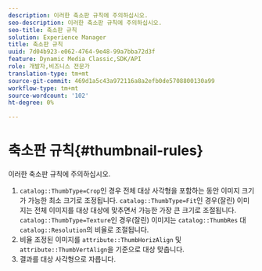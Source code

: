 ```yaml
---
description: 이러한 축소판 규칙에 주의하십시오.
seo-description: 이러한 축소판 규칙에 주의하십시오.
seo-title: 축소판 규칙
solution: Experience Manager
title: 축소판 규칙
uuid: 7d04b923-e062-4764-9e48-99a7bba72d3f
feature: Dynamic Media Classic,SDK/API
role: 개발자,비즈니스 전문가
translation-type: tm+mt
source-git-commit: 469d1a5c43a972116a8a2efb0de5708800130a99
workflow-type: tm+mt
source-wordcount: '102'
ht-degree: 0%

---
```



# 축소판 규칙{#thumbnail-rules}

이러한 축소판 규칙에 주의하십시오.

1. `catalog::ThumbType=Crop`인 경우 전체 대상 사각형을 포함하는 동안 이미지 크기가 가능한 최소 크기로 조정됩니다. `catalog::ThumbType=Fit`인 경우(잘린) 이미지는 전체 이미지를 대상 대상에 맞추면서 가능한 가장 큰 크기로 조절됩니다. `catalog::ThumbType=Texture`인 경우(잘린) 이미지는 `catalog::ThumbRes` 대 `catalog::Resolution`의 비율로 조절됩니다.
1. 비율 조정된 이미지를 `attribute::ThumbHorizAlign` 및 `attribute::ThumbVertAlign`을 기준으로 대상 맞춥니다.
1. 결과를 대상 사각형으로 자릅니다.

